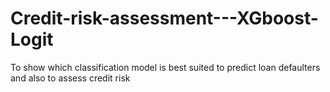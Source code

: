# Credit-risk-assessment---XGboost-Logit
To show which classification model is best suited to predict loan defaulters and also to assess credit risk
